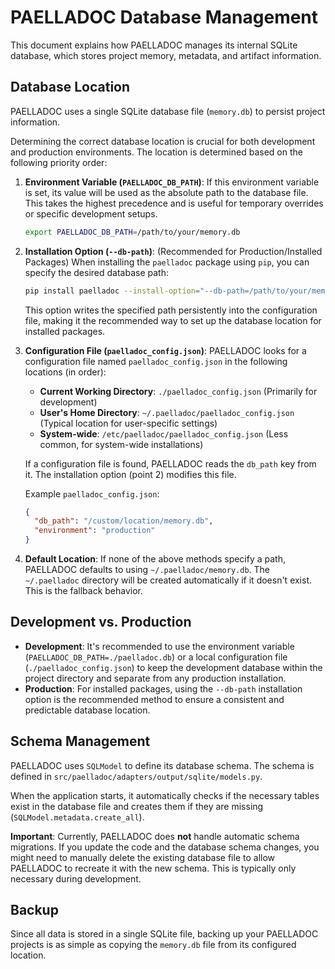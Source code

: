 # PAELLADOC Database Management

This document explains how PAELLADOC manages its internal SQLite database, which stores project memory, metadata, and artifact information.

## Database Location

PAELLADOC uses a single SQLite database file (`memory.db`) to persist project information.

Determining the correct database location is crucial for both development and production environments. The location is determined based on the following priority order:

1.  **Environment Variable (`PAELLADOC_DB_PATH`)**: If this environment variable is set, its value will be used as the absolute path to the database file. This takes the highest precedence and is useful for temporary overrides or specific development setups.
    ```bash
    export PAELLADOC_DB_PATH=/path/to/your/memory.db
    ```

2.  **Installation Option (`--db-path`)**: (Recommended for Production/Installed Packages) When installing the `paelladoc` package using `pip`, you can specify the desired database path:
    ```bash
    pip install paelladoc --install-option="--db-path=/path/to/your/memory.db"
    ```
    This option writes the specified path persistently into the configuration file, making it the recommended way to set up the database location for installed packages.

3.  **Configuration File (`paelladoc_config.json`)**: PAELLADOC looks for a configuration file named `paelladoc_config.json` in the following locations (in order):
    *   **Current Working Directory**: `./paelladoc_config.json` (Primarily for development)
    *   **User's Home Directory**: `~/.paelladoc/paelladoc_config.json` (Typical location for user-specific settings)
    *   **System-wide**: `/etc/paelladoc/paelladoc_config.json` (Less common, for system-wide installations)

    If a configuration file is found, PAELLADOC reads the `db_path` key from it. The installation option (point 2) modifies this file.

    Example `paelladoc_config.json`:
    ```json
    {
      "db_path": "/custom/location/memory.db",
      "environment": "production"
    }
    ```

4.  **Default Location**: If none of the above methods specify a path, PAELLADOC defaults to using `~/.paelladoc/memory.db`. The `~/.paelladoc` directory will be created automatically if it doesn't exist. This is the fallback behavior.

## Development vs. Production

*   **Development**: It's recommended to use the environment variable (`PAELLADOC_DB_PATH=./paelladoc.db`) or a local configuration file (`./paelladoc_config.json`) to keep the development database within the project directory and separate from any production installation.
*   **Production**: For installed packages, using the `--db-path` installation option is the recommended method to ensure a consistent and predictable database location.

## Schema Management

PAELLADOC uses `SQLModel` to define its database schema. The schema is defined in `src/paelladoc/adapters/output/sqlite/models.py`.

When the application starts, it automatically checks if the necessary tables exist in the database file and creates them if they are missing (`SQLModel.metadata.create_all`).

**Important**: Currently, PAELLADOC does **not** handle automatic schema migrations. If you update the code and the database schema changes, you might need to manually delete the existing database file to allow PAELLADOC to recreate it with the new schema. This is typically only necessary during development.

## Backup

Since all data is stored in a single SQLite file, backing up your PAELLADOC projects is as simple as copying the `memory.db` file from its configured location. 